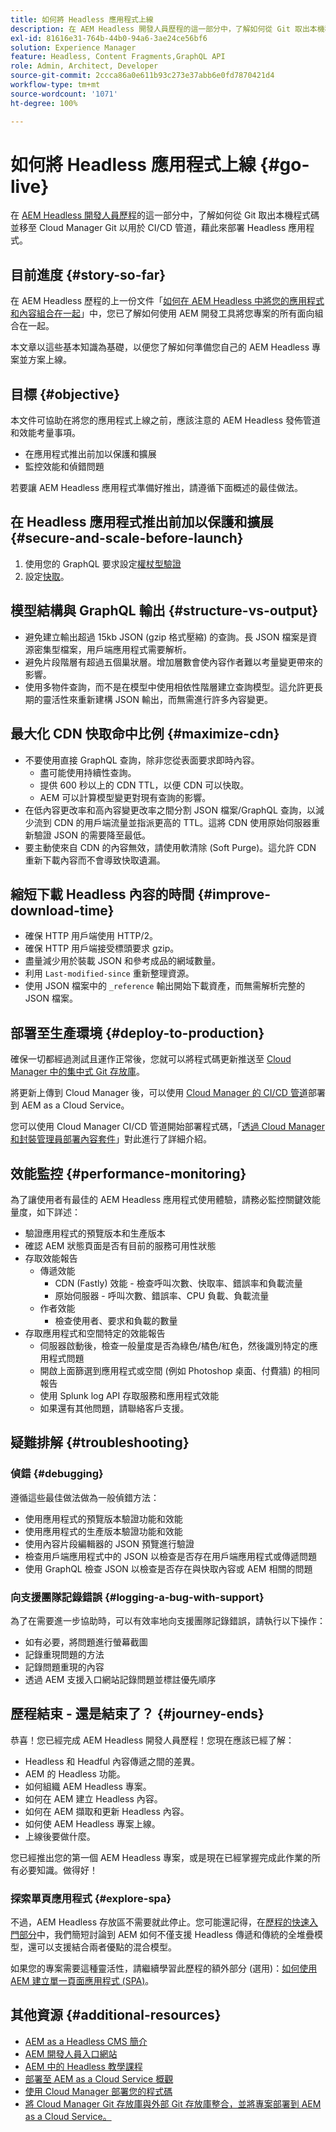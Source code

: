 ```yaml
---
title: 如何將 Headless 應用程式上線
description: 在 AEM Headless 開發人員歷程的這一部分中，了解如何從 Git 取出本機程式碼並移至 Cloud Manager Git 以用於 CI/CD 管道，藉此來部署 Headless 應用程式。
exl-id: 81616e31-764b-44b0-94a6-3ae24ce56bf6
solution: Experience Manager
feature: Headless, Content Fragments,GraphQL API
role: Admin, Architect, Developer
source-git-commit: 2ccca86a0e611b93c273e37abb6e0fd7870421d4
workflow-type: tm+mt
source-wordcount: '1071'
ht-degree: 100%

---
```


# 如何將 Headless 應用程式上線 {#go-live}

在 [AEM Headless 開發人員歷程](overview.md)的這一部分中，了解如何從 Git 取出本機程式碼並移至 Cloud Manager Git 以用於 CI/CD 管道，藉此來部署 Headless 應用程式。

## 目前進度 {#story-so-far}

在 AEM Headless 歷程的上一份文件「[如何在 AEM Headless 中將您的應用程式和內容組合在一起](put-it-all-together.md)」中，您已了解如何使用 AEM 開發工具將您專案的所有面向組合在一起。

本文章以這些基本知識為基礎，以便您了解如何準備您自己的 AEM Headless 專案並方案上線。

## 目標 {#objective}

本文件可協助在將您的應用程式上線之前，應該注意的 AEM Headless 發佈管道和效能考量事項。

* 在應用程式推出前加以保護和擴展
* 監控效能和偵錯問題

若要讓 AEM Headless 應用程式準備好推出，請遵循下面概述的最佳做法。

## 在 Headless 應用程式推出前加以保護和擴展 {#secure-and-scale-before-launch}

1. 使用您的 GraphQL 要求設定[權杖型驗證](/help/headless/security/authentication.md)
1. 設定[快取](/help/implementing/dispatcher/caching.md)。

## 模型結構與 GraphQL 輸出 {#structure-vs-output}

* 避免建立輸出超過 15kb JSON (gzip 格式壓縮) 的查詢。長 JSON 檔案是資源密集型檔案，用戶端應用程式需要解析。
* 避免片段階層有超過五個巢狀層。增加層數會使內容作者難以考量變更帶來的影響。
* 使用多物件查詢，而不是在模型中使用相依性階層建立查詢模型。這允許更長期的靈活性來重新建構 JSON 輸出，而無需進行許多內容變更。

## 最大化 CDN 快取命中比例 {#maximize-cdn}

* 不要使用直接 GraphQL 查詢，除非您從表面要求即時內容。
   * 盡可能使用持續性查詢。
   * 提供 600 秒以上的 CDN TTL，以便 CDN 可以快取。
   * AEM 可以計算模型變更對現有查詢的影響。
* 在低內容更改率和高內容變更改率之間分割 JSON 檔案/GraphQL 查詢，以減少流到 CDN 的用戶端流量並指派更高的 TTL。這將 CDN 使用原始伺服器重新驗證 JSON 的需要降至最低。
* 要主動使來自 CDN 的內容無效，請使用軟清除 (Soft Purge)。這允許 CDN 重新下載內容而不會導致快取遺漏。

## 縮短下載 Headless 內容的時間 {#improve-download-time}

* 確保 HTTP 用戶端使用 HTTP/2。
* 確保 HTTP 用戶端接受標頭要求 gzip。
* 盡量減少用於裝載 JSON 和參考成品的網域數量。
* 利用 `Last-modified-since` 重新整理資源。
* 使用 JSON 檔案中的 `_reference` 輸出開始下載資產，而無需解析完整的 JSON 檔案。

## 部署至生產環境 {#deploy-to-production}

確保一切都經過測試且運作正常後，您就可以將程式碼更新推送至 [Cloud Manager 中的集中式 Git 存放庫](https://experienceleague.adobe.com/docs/experience-manager-cloud-manager/using/managing-code/setup-cloud-manager-git-integration.html?lang=zh-Hant)。

將更新上傳到 Cloud Manager 後，可以使用 [Cloud Manager 的 CI/CD 管道](https://experienceleague.adobe.com/docs/experience-manager-cloud-manager/using/how-to-use/deploying-code.html?lang=zh-Hant)部署到 AEM as a Cloud Service。

您可以使用 Cloud Manager CI/CD 管道開始部署程式碼，「[透過 Cloud Manager 和封裝管理員部署內容套件](/help/implementing/deploying/overview.md)」對此進行了詳細介紹。

## 效能監控 {#performance-monitoring}

為了讓使用者有最佳的 AEM Headless 應用程式使用體驗，請務必監控關鍵效能量度，如下詳述：

* 驗證應用程式的預覽版本和生產版本
* 確認 AEM 狀態頁面是否有目前的服務可用性狀態
* 存取效能報告
   * 傳遞效能
      * CDN (Fastly) 效能 - 檢查呼叫次數、快取率、錯誤率和負載流量
      * 原始伺服器 - 呼叫次數、錯誤率、CPU 負載、負載流量
   * 作者效能
      * 檢查使用者、要求和負載的數量
* 存取應用程式和空間特定的效能報告
   * 伺服器啟動後，檢查一般量度是否為綠色/橘色/紅色，然後識別特定的應用程式問題
   * 開啟上面篩選到應用程式或空間 (例如 Photoshop 桌面、付費牆) 的相同報告
   * 使用 Splunk log API 存取服務和應用程式效能
   * 如果還有其他問題，請聯絡客戶支援。

## 疑難排解 {#troubleshooting}

### 偵錯 {#debugging}

遵循這些最佳做法做為一般偵錯方法：

* 使用應用程式的預覽版本驗證功能和效能
* 使用應用程式的生產版本驗證功能和效能
* 使用內容片段編輯器的 JSON 預覽進行驗證
* 檢查用戶端應用程式中的 JSON 以檢查是否存在用戶端應用程式或傳遞問題
* 使用 GraphQL 檢查 JSON 以檢查是否存在與快取內容或 AEM 相關的問題

### 向支援團隊記錄錯誤 {#logging-a-bug-with-support}

為了在需要進一步協助時，可以有效率地向支援團隊記錄錯誤，請執行以下操作：

* 如有必要，將問題進行螢幕截圖
* 記錄重現問題的方法
* 記錄問題重現的內容
* 透過 AEM 支援入口網站記錄問題並標註優先順序

## 歷程結束 - 還是結束了？ {#journey-ends}

恭喜！您已經完成 AEM Headless 開發人員歷程！您現在應該已經了解：

*  Headless 和 Headful 內容傳遞之間的差異。
* AEM 的 Headless 功能。
* 如何組織 AEM Headless 專案。
* 如何在 AEM 建立 Headless 內容。
* 如何在 AEM 擷取和更新 Headless 內容。
* 如何使 AEM Headless 專案上線。
* 上線後要做什麼。

您已經推出您的第一個 AEM Headless 專案，或是現在已經掌握完成此作業的所有必要知識。做得好！

### 探索單頁應用程式 {#explore-spa}

不過，AEM Headless 存放區不需要就此停止。您可能還記得，在[歷程的快速入門部分](getting-started.md#integration-levels)中，我們簡短討論到 AEM 如何不僅支援 Headless 傳遞和傳統的全堆疊模型，還可以支援結合兩者優點的混合模型。

如果您的專案需要這種靈活性，請繼續學習此歷程的額外部分 (選用)：[如何使用 AEM 建立單一頁面應用程式 (SPA)](create-spa.md)。

## 其他資源 {#additional-resources}

* [AEM as a Headless CMS 簡介](/help/headless/introduction.md)
* [AEM 開發人員入口網站](https://experienceleague.adobe.com/landing/experience-manager/headless/developer.html?lang=zh-Hant)
* [AEM 中的 Headless 教學課程](https://experienceleague.adobe.com/docs/experience-manager-learn/getting-started-with-aem-headless/overview.html?lang=zh-Hant)
* [部署至 AEM as a Cloud Service 概觀](/help/implementing/deploying/overview.md)
* [使用 Cloud Manager 部署您的程式碼](https://experienceleague.adobe.com/docs/experience-manager-cloud-manager/using/how-to-use/deploying-code.html?lang=zh-Hant)
* [將 Cloud Manager Git 存放庫與外部 Git 存放庫整合，並將專案部署到 AEM as a Cloud Service。](https://experienceleague.adobe.com/docs/experience-manager-learn/cloud-service/cloud-manager/devops/deploy-code.html?lang=zh-Hant)
